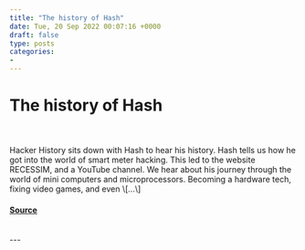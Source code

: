 ```yaml
---
title: "The history of Hash"
date: Tue, 20 Sep 2022 00:07:16 +0000
draft: false
type: posts
categories: 
- 
---
```

# The history of Hash

<br/>

<br/>
Hacker History sits down with Hash to hear his history. Hash tells us how he got into the world of smart meter hacking. This led to the website RECESSIM, and a YouTube channel. We hear about his journey through the world of mini computers and microprocessors. Becoming a hardware tech, fixing video games, and even \[…\]

#### [Source](https://hackerhistory.com/podcast/the-history-of-hash/)

<br/>
---
